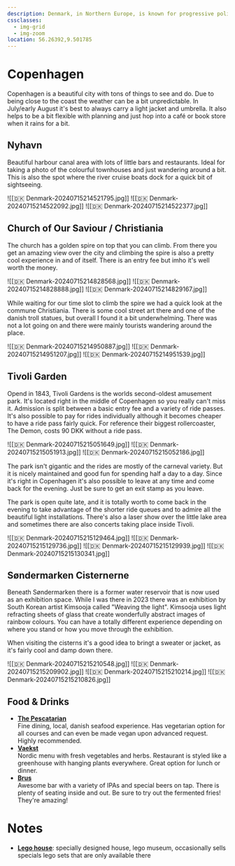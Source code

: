 ```yaml
---
description: Denmark, in Northern Europe, is known for progressive policies, design innovation, and landscapes blending coastal islands with modern urban architecture.
cssclasses:
  - img-grid
  - img-zoom
location: 56.26392,9.501785
---
```

# Copenhagen

Copenhagen is a beautiful city with tons of things to see and do. Due to being close to the coast the weather can be a bit unpredictable. In July/early August it's best to always carry a light jacket and umbrella. It also helps to be a bit flexible with planning and just hop into a café or book store when it rains for a bit.

## Nyhavn 

Beautiful harbour canal area with lots of little bars and restaurants. Ideal for taking a photo of the colourful townhouses and just wandering around a bit. This is also the spot where the river cruise boats dock for a quick bit of sightseeing.

![[🇩🇰 Denmark-20240715214521795.jpg]]
![[🇩🇰 Denmark-20240715214522092.jpg]]
![[🇩🇰 Denmark-20240715214522377.jpg]]

## Church of Our Saviour / Christiania

The church has a golden spire on top that you can climb. From there you get an amazing view over the city and climbing the spire is also a pretty cool experience in and of itself. There is an entry fee but imho it's well worth the money.

![[🇩🇰 Denmark-20240715214828568.jpg]]
![[🇩🇰 Denmark-20240715214828888.jpg]]
![[🇩🇰 Denmark-20240715214829167.jpg]]

While waiting for our time slot to climb the spire we had a quick look at the commune Christiania. There is some cool street art there and one of the danish troll statues, but overall I found it a bit underwhelming. There was not a lot going on and there were mainly tourists wandering around the place.

![[🇩🇰 Denmark-20240715214950887.jpg]]
![[🇩🇰 Denmark-20240715214951207.jpg]]
![[🇩🇰 Denmark-20240715214951539.jpg]]

## Tivoli Garden

Opend in 1843, Tivoli Gardens is the worlds second-oldest amusement park. It's located right in the middle of Copenhagen so you really can't miss it. Admission is split between a basic entry fee and a variety of ride passes. It's also possible to pay for rides individually although it becomes cheaper to have a ride pass fairly quick. For reference their biggest rollercoaster, The Demon, costs 90 DKK without a ride pass.

![[🇩🇰 Denmark-20240715215051649.jpg]]
![[🇩🇰 Denmark-20240715215051913.jpg]]
![[🇩🇰 Denmark-20240715215052186.jpg]]

The park isn't gigantic and the rides are mostly of the carneval variety. But it is nicely maintained and good fun for spending half a day to a day. Since it's right in Copenhagen it's also possible to leave at any time and come back for the evening. Just be sure to get an exit stamp as you leave.

The park is open quite late, and it is totally worth to come back in the evening to take advantage of the shorter ride queues and to admire all the beautiful light installations. There's also a laser show over the little lake area and sometimes there are also concerts taking place inside Tivoli.

![[🇩🇰 Denmark-20240715215129464.jpg]]
![[🇩🇰 Denmark-20240715215129736.jpg]]
![[🇩🇰 Denmark-20240715215129939.jpg]]
![[🇩🇰 Denmark-20240715215130341.jpg]]

## Søndermarken Cisternerne

Beneath Søndermarken there is a former water reservoir that is now used as an exhibition space. While I was there in 2023 there was an exhibition by South Korean artist Kimsooja called "Weaving the light". Kimsooja uses light refracting sheets of glass that create wonderfully abstract images of rainbow colours. You can have a totally different experience depending on where you stand or how you move through the exhibition.

When visiting the cisterns it's a good idea to bringt a sweater or jacket, as it's fairly cool and damp down there.

![[🇩🇰 Denmark-20240715215210548.jpg]]
![[🇩🇰 Denmark-20240715215209902.jpg]]
![[🇩🇰 Denmark-20240715215210214.jpg]]
![[🇩🇰 Denmark-20240715215210826.jpg]]

## Food & Drinks

* [**The Pescatarian**](https://thepescatarian.dk/home)\
  Fine dining, local, danish seafood experience. Has vegetarian option for all courses and can even be made vegan upon advanced request. Highly recommended.
* [**Vaekst**](https://cofoco.dk/en/vaekst)\
  Nordic menu with fresh vegetables and herbs. Restaurant is styled like a greenhouse with hanging plants everywhere. Great option for lunch or dinner.
* [**Brus**](https://tapperietbrus.dk/)\
  Awesome bar with a variety of IPAs and special beers on tap. There is plenty of seating inside and out. Be sure to try out the fermented fries! They're amazing!

# Notes

* [**Lego house**](https://legohouse.com/en-gb/): specially designed house, lego museum, occasionally sells specials lego sets that are only available there
